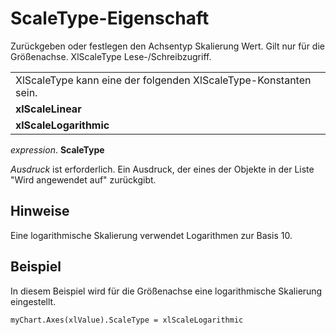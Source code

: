 
# ScaleType-Eigenschaft

Zurückgeben oder festlegen den Achsentyp Skalierung Wert. Gilt nur für die Größenachse. XlScaleType Lese-/Schreibzugriff.


||
|:-----|
|XlScaleType kann eine der folgenden XlScaleType-Konstanten sein.|
|**xlScaleLinear**|
|**xlScaleLogarithmic**|

 _expression_. **ScaleType**

 _Ausdruck_ ist erforderlich. Ein Ausdruck, der eines der Objekte in der Liste "Wird angewendet auf" zurückgibt.

## Hinweise

Eine logarithmische Skalierung verwendet Logarithmen zur Basis 10.


## Beispiel

In diesem Beispiel wird für die Größenachse eine logarithmische Skalierung eingestellt.


```
myChart.Axes(xlValue).ScaleType = xlScaleLogarithmic
```

